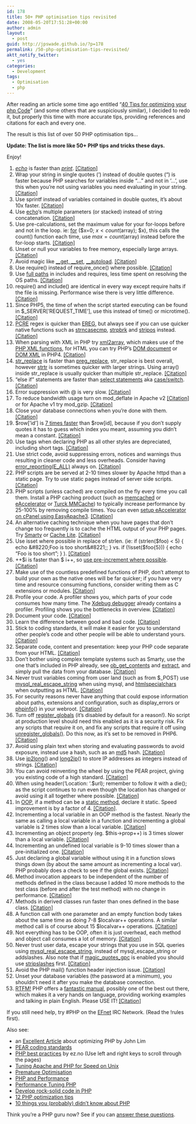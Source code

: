```yaml
---
id: 178
title: 50+ PHP optimisation tips revisited
date: 2008-05-20T17:51:28+00:00
author: admin
layout:
  - post
guid: http://jpswade.github.io/?p=178
permalink: /50-php-optimisation-tips-revisited/
aktt_notify_twitter:
  - yes
categories:
  - Development
tags:
  - Optimisation
  - php
---
```

<p class="lead">
  After reading an article some time ago entitled &#8220;<a href="http://digg.com/programming/40_Tips_for_optimizing_your_php_Code">40 Tips for optimizing your php Code</a>&#8221; (and some others that are suspiciously similar), I decided to redo it, but properly this time with more accurate tips, providing references and citations for each and every one.
</p>

The result is this list of over 50 PHP optimisation tips&#8230;

**Update: The list is more like 50+ PHP tips and tricks these days.**

Enjoy!

<!--more-->

  1. [_echo_](http://www.php.net/echo) is faster than [_print_](http://www.php.net/print). [[Citation]](http://web.archive.org/web/20050407085143/http://dynacker.dotgeek.org/printvsecho/)
  2. Wrap your string in single quotes (&#8216;) instead of double quotes (&#8220;) is faster because PHP searches for variables inside &#8220;&#8230;&#8221; and not in &#8216;&#8230;&#8217;, use this when you&#8217;re not using variables you need evaluating in your string. [[Citation]](http://spindrop.us/2007/03/03/php-double-versus-single-quotes/)
  3. Use sprintf instead of variables contained in double quotes, it&#8217;s about 10x faster. [[Citation]](http://teroheikkinen.iki.fi/blog/php-s_different_echo_methods_performance_comparison/)
  4. Use [echo](http://www.php.net/echo)&#8216;s multiple parameters (or stacked) instead of string concatenation. [[Citation]](http://blog.libssh2.org/index.php?/archives/28-How-long-is-a-piece-of-string.html)
  5. Use pre-calculations, set the maximum value for your for-loops before and not in the loop. ie: [for](http://www.php.net/for) ($x=0; $x < count($array); $x), this calls the count() function each time, use $max=count($array) instead before the for-loop starts. [[Citation]](http://www.php.lt/benchmark/phpbench.php)
  6. Unset or null your variables to free memory, especially large arrays. [[Citation]](http://lists.nyphp.org/pipermail/talk/2003-January/001855.html)
  7. Avoid magic like [\_\_get, \_\_set](http://uk2.php.net/manual/en/language.oop5.overloading.php), [__autoload](http://www.php.net/__autoload). [[Citation]](http://www.ilia.ws/files/zend_performance.pdf)
  8. Use require() instead of require_once() where possible. [[Citation]](http://peter.mapledesign.co.uk/weblog/archives/writing-faster-php-code-1-require_once)
  9. Use [full paths](http://en.wikipedia.org/wiki/Path_(computing)) in includes and requires, less time spent on resolving the OS paths. [[Citation]](http://t3.dotgnu.info/blog/php/include_once-mostly-harmless.html)
 10. require() and include() are identical in every way except require halts if the file is missing. Performance wise there is very little difference. [[Citation]](http://groups.google.com/group/php.general/browse_thread/thread/72332fe1ed21e104/b1650148cd6e3c17?lnk=st&q=php+require+vs+include+performance#b1650148cd6e3c17)
 11. Since PHP5, the time of when the script started executing can be found in $\_SERVER[’REQUEST\_TIME’], use this instead of time() or microtime(). [[Citation]](http://www.php.net/time)
 12. [PCRE](http://www.php.net/pcre) regex is quicker than [EREG](http://www.php.net/ereg), but always see if you can use quicker native functions such as [strncasecmp](http://www.php.net/strncasecmp), [strpbrk](http://www.php.net/strpbrk) and [stripos](http://www.php.net/stripos) instead. [[Citation]](http://talks.php.net/show/php-best-practices/36)
 13. When parsing with XML in PHP try [xml2array](http://www.bin-co.com/php/scripts/xml2array/), which makes use of the [PHP XML functions](http://www.php.net/xml), for HTML you can try PHP&#8217;s [DOM document](http://www.php.net/dom) or [DOM XML](http://www.php.net/domxml) in PHP4. [[Citation]](http://htmlparsing.icenine.ca/)
 14. [str_replace](http://www.php.net/str_replace) is faster than [preg_replace](http://www.php.net/preg_replace), str_replace is best overall, however [strtr](http://www.php.net/strtr) is sometimes quicker with larger strings. Using array() inside str\_replace is usually quicker than multiple str\_replace. [[Citation]](http://www.tummblr.com/web-development/php/php-speed-of-string-replacement-functions/)
 15. &#8220;else if&#8221; statements are faster than [select statements](http://en.wikipedia.org/wiki/Switch_statement) aka [case/switch](http://www.php.net/switch). [[Citation]](http://www.php.lt/benchmark/phpbench.php)
 16. Error suppression with @ is very slow. [[Citation]](http://michelf.com/weblog/2005/bad-uses-of-the-at-operator/)
 17. To reduce bandwidth usage turn on mod_deflate in Apache v2 [[Citation]](http://howtoforge.com/apache2_mod_deflate) or for Apache v1 try mod_gzip. [[Citation]](http://talks.php.net/show/php-best-practices/40)
 18. Close your database connections when you&#8217;re done with them. [[Citation]](http://uk.php.net/manual/en/function.mysql-close.php#69063)
 19. $row[’id’] is [7 times faster](http://www.moskalyuk.com/blog/php-optimization-tips/1272) than $row[id], because if you don&#8217;t supply quotes it has to guess which index you meant, assuming you didn&#8217;t mean a constant. [[Citation]](http://www.php.net/constants#language.constants.syntax)
 20. Use <?php &#8230; ?> tags when declaring PHP as all other styles are depreciated, including short tags. [[Citation]](http://talks.php.net/show/php-best-practices/10)
 21. Use strict code, avoid suppressing errors, notices and warnings thus resulting in cleaner code and less overheads. Consider having [error\_reporting(E\_ALL)](http://www.php.net/error_reporting) always on. [[Citation]](http://talks.php.net/show/php-best-practices/11)
 22. PHP scripts are be served at 2-10 times slower by Apache httpd than a static page. Try to use static pages instead of server side scripts. [[Citation]](http://talks.php.net/show/php-best-practices/34)
 23. PHP scripts (unless cached) are compiled on the fly every time you call them. Install a PHP caching product (such as [memcached](http://www.php.net/memcache) or [eAccelerator](http://eaccelerator.net/) or [Turck MMCache](http://sourceforge.net/projects/turck-mmcache/)) to typically increase performance by 25-100% by removing compile times. You can even [setup eAccelerator on cPanel using EasyApache3](http://www.cpanel.net/support/docs/ea/ea3/ea3php_php_extensionmgr.html). [[Citation]](http://www.phpfive.net/php-opcode-caching-with-eaccelerator-article45.htm)
 24. An alternative caching technique when you have pages that don&#8217;t change too frequently is to cache the HTML output of your PHP pages. Try [Smarty](http://smarty.php.net/) or [Cache Lite](http://pear.php.net/Cache_Lite). [[Citation]](http://phplens.com/phpeverywhere/tuning-apache-php)
 25. Use isset where possible in replace of strlen. (ie: if (strlen($foo) < 5) { echo &#8220;Foo is too short&#8221;; } vs. if (!isset($foo{5})) { echo &#8220;Foo is too short&#8221;; } ). [[Citation]](http://blog.dynom.nl/archives/String-length-vs-isset-to-check-string-lengths_20070807_5.html)
 26. ++$i is faster than $ i++, so [use pre-increment where possible](http://www.hudzilla.org/phpwiki/index.php?title=Pre-increment_where_possible). [[Citation]](http://talks.php.net/show/php-best-practices/32)
 27. Make use of the countless predefined functions of PHP, don&#8217;t attempt to build your own as the native ones will be far quicker; if you have very time and resource consuming functions, consider writing them as C extensions or modules. [[Citation]](http://talks.php.net/show/php-best-practices/31)
 28. Profile your code. A profiler shows you, which parts of your code consumes how many time. The [Xdebug debugger](http://xdebug.org/) already contains a profiler. Profiling shows you the bottlenecks in overview. [[Citation]](http://talks.php.net/show/php-best-practices/39)
 29. Document your code. [[Citation]](http://talks.php.net/show/php-best-practices/16)
 30. Learn the difference between good and bad code. [[Citation]](http://www.sitepoint.com/blogs/2007/05/25/good-and-bad-php-code/)
 31. Stick to coding standards, it will make it easier for you to understand other people&#8217;s code and other people will be able to understand yours. [[Citation]](http://talks.php.net/show/php-best-practices/15)
 32. Separate code, content and presentation: keep your PHP code separate from your HTML. [[Citation]](http://www.ibm.com/developerworks/library/wa-phprock1/index.html)
 33. Don&#8217;t bother using complex template systems such as Smarty, use the one that&#8217;s included in PHP already, see [ob\_get\_contents](http://www.php.net/ob_get_contents) and [extract](http://www.php.net/extract), and simply pull the data from your database. [[Citation]](http://www.massassi.com/php/articles/template_engines/)
 34. Never trust variables coming from user land (such as from $_POST) use [mysql\_real\_escape_string](http://www.php.net/mysql_real_escape_string) when using mysql, and [htmlspecialchars](http://www.php.net/htmlspecialchars) when outputting as HTML. [[Citation]](http://talks.php.net/show/php-best-practices/19)
 35. For security reasons never have anything that could expose information about paths, extensions and configuration, such as display_errors or [phpinfo](http://www.php.net/phpinfo)() in your webroot. [[Citation]](http://talks.php.net/show/php-best-practices/24)
 36. Turn off [register_globals](http://www.php.net/register_globals) (it&#8217;s disabled by default for a reason!). No script at production level should need this enabled as it is a security risk. Fix any scripts that require it on, and fix any scripts that require it off using [unregister_globals()](http://uk.php.net/manual/en/security.globals.php#82542). Do this now, as it&#8217;s set to be removed in PHP6. [[Citation]](http://talks.php.net/show/php-best-practices/27)
 37. Avoid using plain text when storing and evaluating passwords to avoid exposure, instead use a hash, such as an [md5](http://www.php.net/md5) hash. [[Citation]](http://talks.php.net/show/php-best-practices/28)
 38. Use [ip2long](http://www.php.net/ip2long)() and [long2ip](http://www.php.net/long2ip)() to store IP addresses as integers instead of strings. [[Citation]](http://blog.rightbrainnetworks.com/2006/09/18/10-things-you-probably-didnt-know-about-php/)
 39. You can avoid reinventing the wheel by using the PEAR project, giving you existing code of a high standard. [[Citation]](http://www.moskalyuk.com/blog/php-optimization-tips/1272)
 40. When using header(&#8216;Location: &#8216;.$url); remember to follow it with a die(); as the script continues to run even though the location has changed or avoid using it all together where possible. [[Citation]](http://richardlynch.blogspot.com/2007/06/php-header-location-redirect-refresh.html)
 41. In [OOP](http://www.php.net/oop), if a method can be a [static method](http://en.wikipedia.org/wiki/Method_(computer_science)#Static_methods), declare it static. Speed improvement is by a factor of 4. [[Citation]](http://ilia.ws/files/frankfurt_perf.pdf).
 42. Incrementing a local variable in an OOP method is the fastest. Nearly the same as calling a local variable in a function and incrementing a global variable is 2 times slow than a local variable. [[Citation]](http://phplens.com/lens/php-book/optimizing-debugging-php.php)
 43. Incrementing an object property (eg. $this->prop++) is 3 times slower than a local variable. [[Citation]](http://phplens.com/lens/php-book/optimizing-debugging-php.php)
 44. Incrementing an undefined local variable is 9-10 times slower than a pre-initialized one. [[Citation]](http://phplens.com/lens/php-book/optimizing-debugging-php.php)
 45. Just declaring a global variable without using it in a function slows things down (by about the same amount as incrementing a local var). PHP probably does a check to see if the global exists. [[Citation]](http://phplens.com/lens/php-book/optimizing-debugging-php.php)
 46. Method invocation appears to be independent of the number of methods defined in the class because I added 10 more methods to the test class (before and after the test method) with no change in performance. [[Citation]](http://phplens.com/lens/php-book/optimizing-debugging-php.php)
 47. Methods in derived classes run faster than ones defined in the base class. [[Citation]](http://phplens.com/lens/php-book/optimizing-debugging-php.php)
 48. A function call with one parameter and an empty function body takes about the same time as doing 7-8 $localvar++ operations. A similar method call is of course about 15 $localvar++ operations. [[Citation]](http://phplens.com/lens/php-book/optimizing-debugging-php.php)
 49. Not everything has to be OOP, often it is just overhead, each method and object call consumes a lot of memory. [[Citation]](http://talks.php.net/show/php-best-practices/33)
 50. Never trust user data, escape your strings that you use in SQL queries using [mysql\_real\_escape_string](http://www.php.net/mysql_real_escape_string), instead of mysql\_escape\_string or addslashes. Also note that if [magic\_quotes\_gpc](http://www.php.net/magic_quotes_gpc) is enabled you should use [stripslashes](http://www.php.net/stripslashes) first. [[Citation]](http://www.jemjabella.co.uk/articles/php-security-tips)
 51. Avoid the PHP mail() function header injection issue. [[Citation]](http://uk3.php.net/manual/en/function.mail.php#56788)
 52. Unset your database variables (the password at a minimum), you shouldn&#8217;t need it after you make the database connection.
 53. [RTFM!](http://en.wikipedia.org/wiki/RTFM) PHP offers a [fantastic manual](http://www.php.net/manual/), possibly one of the best out there, which makes it a very hands on language, providing working examples and talking in plain English. Please USE IT! [[Citation]](http://xkcd.com/293/)

If you still need help, try #PHP on the [EFnet](http://chat.efnet.org/) IRC Network. (Read the !rules first).

Also see:

  * an <a href="http://phplens.com/lens/php-book/optimizing-debugging-php.php" target="_blank">Excellent Article</a> about optimizing PHP by John Lim
  * [PEAR coding standards](http://pear.php.net/manual/en/standards.php)
  * [PHP best practices](http://talks.php.net/show/php-best-practices/) by ez.no (Use left and right keys to scroll through the pages)
  * [Tuning Apache and PHP for Speed on Unix](http://phplens.com/phpeverywhere/tuning-apache-php)
  * [Premature Optimisation](http://c2.com/cgi/wiki?PrematureOptimization)
  * [PHP and Performance](http://ilia.ws/files/frankfurt_perf.pdf)
  * [Performance Tuning PHP](http://www.scribd.com/doc/10633/Performance-Tuning-PHP)
  * [Develop rock-solid code in PHP](http://www.ibm.com/developerworks/library/wa-phprock1/index.html)
  * [12 PHP optimization tips](http://www.moskalyuk.com/blog/php-optimization-tips/1272)
  * [10 things you (probably) didn’t know about PHP](http://blog.rightbrainnetworks.com/2006/09/18/10-things-you-probably-didnt-know-about-php/)

Think you&#8217;re a PHP guru now? See if you can [answer these questions](http://www.nickhalstead.com/2007/05/23/php-interview-questions-from-yahoo/).
